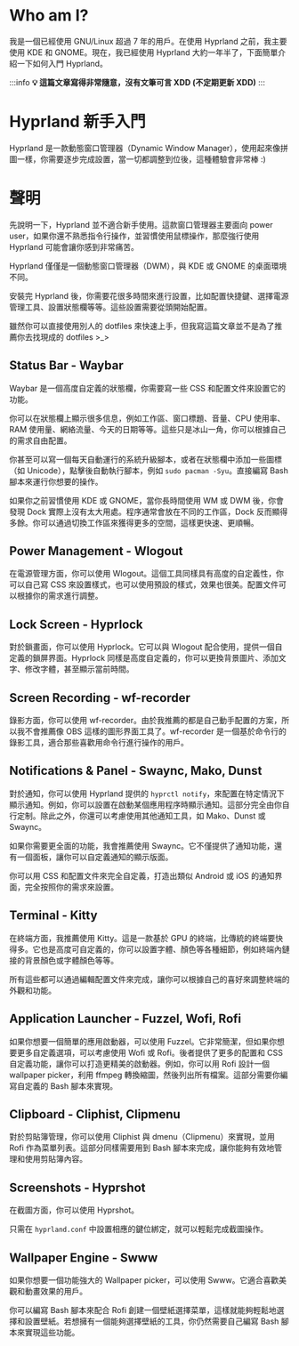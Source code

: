 # Who am I?

我是一個已經使用 GNU/Linux 超過 7 年的用戶。在使用 Hyprland 之前，我主要使用 KDE 和 GNOME。現在，我已經使用 Hyprland 大約一年半了，下面簡單介紹一下如何入門 Hyprland。

:::info
**:bulb: 這篇文章寫得非常隨意，沒有文筆可言 XDD (不定期更新 XDD)**
:::

# Hyprland 新手入門

Hyprland 是一款動態窗口管理器（Dynamic Window Manager），使用起來像拼圖一樣，你需要逐步完成設置，當一切都調整到位後，這種體驗會非常棒 :)

# 聲明

先說明一下，Hyprland 並不適合新手使用。這款窗口管理器主要面向 power user，如果你還不熟悉指令行操作，並習慣使用鼠標操作，那麼強行使用 Hyprland 可能會讓你感到非常痛苦。

Hyprland 僅僅是一個動態窗口管理器（DWM），與 KDE 或 GNOME 的桌面環境不同。

安裝完 Hyprland 後，你需要花很多時間來進行設置，比如配置快捷鍵、選擇電源管理工具、設置狀態欄等等。這些設置需要從頭開始配置。

雖然你可以直接使用別人的 dotfiles 來快速上手，但我寫這篇文章並不是為了推薦你去找現成的 dotfiles >_>

## Status Bar - Waybar

Waybar 是一個高度自定義的狀態欄，你需要寫一些 CSS 和配置文件來設置它的功能。

你可以在狀態欄上顯示很多信息，例如工作區、窗口標題、音量、CPU 使用率、RAM 使用量、網絡流量、今天的日期等等。這些只是冰山一角，你可以根據自己的需求自由配置。

你甚至可以寫一個每天自動運行的系統升級腳本，或者在狀態欄中添加一些圖標（如 Unicode），點擊後自動執行腳本，例如 `sudo pacman -Syu`。直接編寫 Bash 腳本來運行你想要的操作。

如果你之前習慣使用 KDE 或 GNOME，當你長時間使用 WM 或 DWM 後，你會發現 Dock 實際上沒有太大用處。程序通常會放在不同的工作區，Dock 反而顯得多餘。你可以通過切換工作區來獲得更多的空間，這樣更快速、更順暢。

## Power Management - Wlogout

在電源管理方面，你可以使用 Wlogout。這個工具同樣具有高度的自定義性，你可以自己寫 CSS 來設置樣式，也可以使用預設的樣式，效果也很美。配置文件可以根據你的需求進行調整。

## Lock Screen - Hyprlock

對於鎖畫面，你可以使用 Hyprlock。它可以與 Wlogout 配合使用，提供一個自定義的鎖屏界面。Hyprlock 同樣是高度自定義的，你可以更換背景圖片、添加文字、修改字體，甚至顯示當前時間。

## Screen Recording - wf-recorder

錄影方面，你可以使用 wf-recorder。由於我推薦的都是自己動手配置的方案，所以我不會推薦像 OBS 這樣的圖形界面工具了。wf-recorder 是一個基於命令行的錄影工具，適合那些喜歡用命令行進行操作的用戶。

## Notifications & Panel - Swaync, Mako, Dunst

對於通知，你可以使用 Hyprland 提供的 `hyprctl notify`，來配置在特定情況下顯示通知。例如，你可以設置在啟動某個應用程序時顯示通知。這部分完全由你自行定制。除此之外，你還可以考慮使用其他通知工具，如 Mako、Dunst 或 Swaync。

如果你需要更全面的功能，我會推薦使用 Swaync。它不僅提供了通知功能，還有一個面板，讓你可以自定義通知的顯示版面。

你可以用 CSS 和配置文件來完全自定義，打造出類似 Android 或 iOS 的通知界面，完全按照你的需求來設置。

## Terminal - Kitty

在終端方面，我推薦使用 Kitty。這是一款基於 GPU 的終端，比傳統的終端要快得多。它也是高度可自定義的，你可以設置字體、顏色等各種細節，例如終端內鏈接的背景顏色或字體顏色等等。

所有這些都可以通過編輯配置文件來完成，讓你可以根據自己的喜好來調整終端的外觀和功能。

## Application Launcher - Fuzzel, Wofi, Rofi

如果你想要一個簡單的應用啟動器，可以使用 Fuzzel。它非常簡潔，但如果你想要更多自定義選項，可以考慮使用 Wofi 或 Rofi。後者提供了更多的配置和 CSS 自定義功能，讓你可以打造更精美的啟動器。例如，你可以用 Rofi 設計一個 wallpaper picker，利用 ffmpeg 轉換縮圖，然後列出所有檔案。這部分需要你編寫自定義的 Bash 腳本來實現。

## Clipboard - Cliphist, Clipmenu

對於剪貼簿管理，你可以使用 Cliphist 與 dmenu（Clipmenu）來實現，並用 Rofi 作為菜單列表。這部分同樣需要用到 Bash 腳本來完成，讓你能夠有效地管理和使用剪貼簿內容。

## Screenshots - Hyprshot

在截圖方面，你可以使用 Hyprshot。

只需在 `hyprland.conf` 中設置相應的鍵位綁定，就可以輕鬆完成截圖操作。

## Wallpaper Engine - Swww

如果你想要一個功能強大的 Wallpaper picker，可以使用 Swww。它適合喜歡美觀和動畫效果的用戶。

你可以編寫 Bash 腳本來配合 Rofi 創建一個壁紙選擇菜單，這樣就能夠輕鬆地選擇和設置壁紙。若想擁有一個能夠選擇壁紙的工具，你仍然需要自己編寫 Bash 腳本來實現這些功能。
